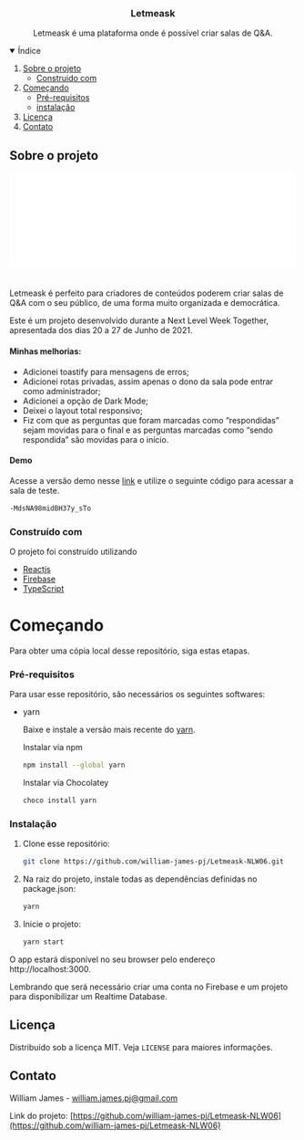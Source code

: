 <br />
<p align="center">

  <h3 align="center">Letmeask</h3>

  <p align="center">
   Letmeask é uma plataforma onde é possível criar salas de Q&A.
  </p>
</p>

<details open="open">
  <summary>Índice</summary>
  <ol>
    <li>
      <a href="#sobre-o-projeto">Sobre o projeto</a>
      <ul>
        <li><a href="#construido-com">Construido com</a></li>
      </ul>
    </li>
    <li>
      <a href="#começando">Começando</a>
      <ul>
        <li><a href="#pre-requisitos">Pré-requisitos</a></li>
        <li><a href="#instalação">instalação</a></li>
      </ul>
    </li>
    <li><a href="#licença">Licença</a></li>
    <li><a href="#contato">Contato</a></li>
  </ol>
</details>

## Sobre o projeto

![Letmeask-screenshot](.github/cover.svg)

<br />
Letmeask é perfeito para criadores de conteúdos poderem criar salas de Q&A com o seu público, de uma forma muito organizada e democrática.

Este é um projeto desenvolvido durante a Next Level Week Together, apresentada dos dias 20 a 27 de Junho de 2021.

#### Minhas melhorias:

- Adicionei toastify para mensagens de erros;
- Adicionei rotas privadas, assim apenas o dono da sala pode entrar como administrador;
- Adicionei a opção de Dark Mode;
- Deixei o layout total responsivo;
- Fiz com que as perguntas que foram marcadas como “respondidas” sejam movidas para o final e as perguntas marcadas como “sendo respondida” são movidas para o início.

#### Demo

Acesse a versão demo nesse [link](https://newletmeask.web.app) e utilize o seguinte código para acessar a sala de teste.

```sh
-MdsNA98midBH37y_sTo
```

### Construído com

O projeto foi construído utilizando

- [Reactjs](https://reactjs.org)
- [Firebase](https://firebase.google.com)
- [TypeScript](https://www.typescriptlang.org)

# Começando

Para obter uma cópia local desse repositório, siga estas etapas.

### Pré-requisitos

Para usar esse repositório, são necessários os seguintes softwares:

- yarn

  Baixe e instale a versão mais recente do [yarn](https://classic.yarnpkg.com/en/docs/install/).

  Instalar via npm

  ```sh
  npm install --global yarn
  ```

  Instalar via Chocolatey

  ```sh
  choco install yarn
  ```

### Instalação

1. Clone esse repositório:
   ```sh
   git clone https://github.com/william-james-pj/Letmeask-NLW06.git
   ```
2. Na raiz do projeto, instale todas as dependências definidas no package.json:
   ```sh
   yarn
   ```
3. Inicie o projeto:
   ```sh
   yarn start
   ```

O app estará disponível no seu browser pelo endereço http://localhost:3000.

Lembrando que será necessário criar uma conta no Firebase e um projeto para disponibilizar um Realtime Database.

## Licença

Distribuído sob a licença MIT. Veja `LICENSE` para maiores informações.

## Contato

William James - william.james.pj@gmail.com

Link do projeto: [https://github.com/william-james-pj/Letmeask-NLW06](https://github.com/william-james-pj/Letmeask-NLW06)
